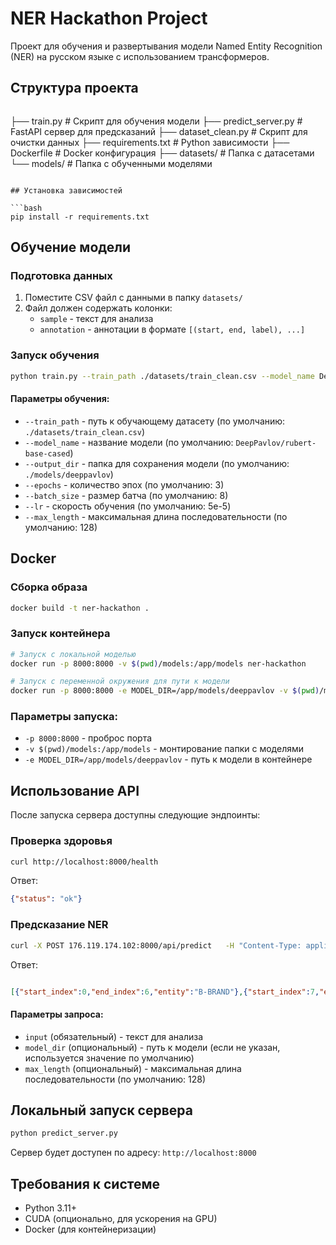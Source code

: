 # NER Hackathon Project

Проект для обучения и развертывания модели Named Entity Recognition (NER) на русском языке с использованием трансформеров.

## Структура проекта

```markdown:/home/user/job/hack_labii/README.md
```
├── train.py              # Скрипт для обучения модели
├── predict_server.py     # FastAPI сервер для предсказаний
├── dataset_clean.py      # Скрипт для очистки данных
├── requirements.txt       # Python зависимости
├── Dockerfile           # Docker конфигурация
├── datasets/            # Папка с датасетами
└── models/              # Папка с обученными моделями
```

## Установка зависимостей

```bash
pip install -r requirements.txt
```

## Обучение модели

### Подготовка данных

1. Поместите CSV файл с данными в папку `datasets/`
2. Файл должен содержать колонки:
   - `sample` - текст для анализа
   - `annotation` - аннотации в формате `[(start, end, label), ...]`

### Запуск обучения

```bash
python train.py --train_path ./datasets/train_clean.csv --model_name DeepPavlov/rubert-base-cased --output_dir ./models/deeppavlov
```

#### Параметры обучения:

- `--train_path` - путь к обучающему датасету (по умолчанию: `./datasets/train_clean.csv`)
- `--model_name` - название модели (по умолчанию: `DeepPavlov/rubert-base-cased`)
- `--output_dir` - папка для сохранения модели (по умолчанию: `./models/deeppavlov`)
- `--epochs` - количество эпох (по умолчанию: 3)
- `--batch_size` - размер батча (по умолчанию: 8)
- `--lr` - скорость обучения (по умолчанию: 5e-5)
- `--max_length` - максимальная длина последовательности (по умолчанию: 128)

## Docker

### Сборка образа

```bash
docker build -t ner-hackathon .
```

### Запуск контейнера

```bash
# Запуск с локальной моделью
docker run -p 8000:8000 -v $(pwd)/models:/app/models ner-hackathon

# Запуск с переменной окружения для пути к модели
docker run -p 8000:8000 -e MODEL_DIR=/app/models/deeppavlov -v $(pwd)/models:/app/models ner-hackathon
```

### Параметры запуска:

- `-p 8000:8000` - проброс порта
- `-v $(pwd)/models:/app/models` - монтирование папки с моделями
- `-e MODEL_DIR=/app/models/deeppavlov` - путь к модели в контейнере

## Использование API

После запуска сервера доступны следующие эндпоинты:

### Проверка здоровья

```bash
curl http://localhost:8000/health
```

Ответ:
```json
{"status": "ok"}
```

### Предсказание NER

```bash
curl -X POST 176.119.174.102:8000/api/predict   -H "Content-Type: application/json"   -d '{"input": "алёнка шоколад 200 г"}'
```

Ответ:
```json

[{"start_index":0,"end_index":6,"entity":"B-BRAND"},{"start_index":7,"end_index":14,"entity":"B-TYPE"},{"start_index":15,"end_index":18,"entity":"B-VOLUME"},{"start_index":19,"end_index":20,"entity":"I-VOLUME"}]

```

#### Параметры запроса:

- `input` (обязательный) - текст для анализа
- `model_dir` (опциональный) - путь к модели (если не указан, используется значение по умолчанию)
- `max_length` (опциональный) - максимальная длина последовательности (по умолчанию: 128)

## Локальный запуск сервера

```bash
python predict_server.py
```

Сервер будет доступен по адресу: `http://localhost:8000`

## Требования к системе

- Python 3.11+
- CUDA (опционально, для ускорения на GPU)
- Docker (для контейнеризации)

